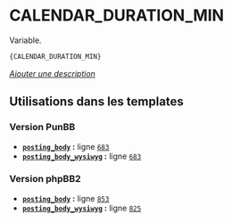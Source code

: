 # CALENDAR_DURATION_MIN


Variable.

```html
{CALENDAR_DURATION_MIN}
```

[*Ajouter une description*](https://fa-tvars.appspot.com/var/CALENDAR_DURATION_MIN)

## Utilisations dans les templates

### Version PunBB
* __[`posting_body`](../tpl/var/punbb/posting_body.md#readme) :__ ligne [`683`](../tpl/src/punbb/posting_body.tpl#L683)
* __[`posting_body_wysiwyg`](../tpl/var/punbb/posting_body_wysiwyg.md#readme) :__ ligne [`683`](../tpl/src/punbb/posting_body_wysiwyg.tpl#L683)

### Version phpBB2
* __[`posting_body`](../tpl/var/subsilver/posting_body.md#readme) :__ ligne [`853`](../tpl/src/subsilver/posting_body.tpl#L853)
* __[`posting_body_wysiwyg`](../tpl/var/subsilver/posting_body_wysiwyg.md#readme) :__ ligne [`825`](../tpl/src/subsilver/posting_body_wysiwyg.tpl#L825)